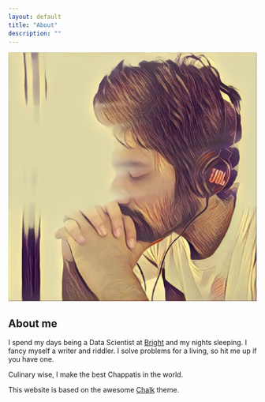 ```yaml
---
layout: default
title: "About"
description: ""
---
```


<div class="about {% if site.scrollappear_enabled %}scrollappear{% endif %}">
  <img src="/assets/images/about.jpg" alt="About Shashank" class="about-img animated fadeIn"/>
</div>

## About me


I spend my days being a Data Scientist at [Bright](https://www.brightmoney.co/) and my nights sleeping. I fancy myself a writer and riddler. I solve problems for a living, so hit me up if you have one. 

Culinary wise, I make the best Chappatis in the world.

This website is based on the awesome [Chalk](https://github.com/nielsenramon/chalk) theme.